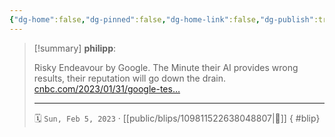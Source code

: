 ```yaml
---
{"dg-home":false,"dg-pinned":false,"dg-home-link":false,"dg-publish":true,"type":"blip","disabled rules":["yaml-title","yaml-title-alias","file-name-heading"],"title":"philipp on mastodon @ 2023-02-05","created-date":"2023-02-05T09:54:20","id":109811522638048800,"updated-date":"2025-05-02T08:50:43","dg-path":"blips/109811522638048807.md","permalink":"/blips/109811522638048807/","dgPassFrontmatter":true,"created":"2023-02-05T09:54:20","updated":"2025-05-02T08:50:43"}
---
```


> [!summary] **philipp**:
>
> Risky Endeavour by Google. The Minute their AI provides wrong results, their reputation will go down the drain. [cnbc.com/2023/01/31/google-tes…](https://www.cnbc.com/2023/01/31/google-testing-chatgpt-like-chatbot-apprentice-bard-with-employees.html)
> - - -
>
> 🗓️ `Sun, Feb 5, 2023` · [[public/blips/109811522638048807\|🔗]]
{ #blip}

